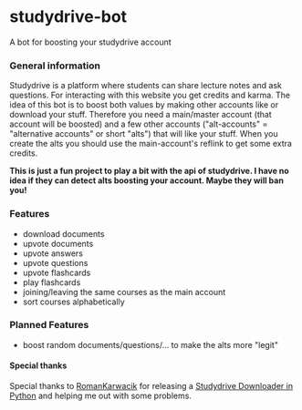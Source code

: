 # studydrive-bot
A bot for boosting your studydrive account

### General information
Studydrive is a platform where students can share lecture notes and ask questions. For interacting with this website you get credits and karma. The idea of this bot is to boost both values by making other accounts like or download your stuff. Therefore you need a main/master account (that account will be boosted) and a few other accounts ("alt-accounts" = "alternative accounts" or short "alts") that will like your stuff. When you create the alts you should use the main-account's reflink to get some extra credits.

**This is just a fun project to play a bit with the api of studydrive. I have no idea if they can detect alts boosting your account. Maybe they will ban you!**

### Features
- download documents
- upvote documents
- upvote answers
- upvote questions
- upvote flashcards
- play flashcards
- joining/leaving the same courses as the main account
- sort courses alphabetically

### Planned Features
- boost random documents/questions/... to make the alts more "legit"

#### Special thanks
Special thanks to [RomanKarwacik](RomanKarwacik) for releasing a [Studydrive Downloader in Python](https://gist.github.com/RomanKarwacik/225ceeca7a7825c0d2be7554c03b2bea) and helping me out with some problems.
